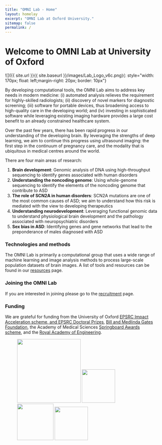 ```yaml
---
title: "OMNI Lab - Home"
layout: homelay
excerpt: "OMNI Lab at Oxford University."
sitemap: false
permalink: /
---
```


# Welcome to OMNI Lab at University of Oxford


![]({{ site.url }}{{ site.baseurl }}/images/Lab_Logo_v6c.png){: style="width: 170px; float: left;margin-right: 20px; border: 10px"}


By developing computational tools, the OMNI Lab aims to address key needs in modern medicine: (i) automated analysis relieves the requirement for highly-skilled radiologists; (ii) discovery of novel markers for diagnostic screening; (iii) software for portable devices, thus broadening access to high-quality care in the developing world; and (iv) investing in sophisticated software while leveraging existing imaging hardware provides a large cost benefit to an already constrained healthcare system.

Over the past few years, there has been rapid progress in our understanding of the developing brain. 
By leveraging the strengths of deep learning, we aim to continue this progress using ultrasound imaging: the first step in the continuum of pregnancy care, and the modality that is ubiquitous in medical centres around the world.

There are four main areas of research:

1. **Brain development**: Genomic analysis of DNA using high-throughput sequencing to identify genes associated with human disorders
2. **Understanding the noncoding genome**: Using whole-genome sequencing to identify the elements of the noncoding genome that contribute to ASD
3. **The role of SCN2A in human disorders**: SCN2A mutations are one of the most common causes of ASD; we aim to understand how this risk is mediated with the view to developing therapeutics
4. **Understanding neurodevelopment**: Leveraging functional genomic data to understand physiological brain development and the pathology associated with neuropsychiatric disorders
5. **Sex bias in ASD**: Identifying genes and gene networks that lead to the preponderance of males diagnosed with ASD

### Technologies and methods
The OMNI Lab is primarily a computational group that uses a wide range of machine learning and image analysis methods to process large-scale population datasets of brain images. A list of tools and resources can be found in our [resources](resources) page.

### Joining the OMNI Lab
If you are interested in joining please go to the [recruitment](recruitment) page.

### Funding
We are grateful for funding from the University of Oxford [EPSRC Impact Acceleration scheme, and EPSRC Doctoral Prizes](https://www.ukri.org/councils/epsrc/), [Bill and Medlinda Gates Foundation](https://www.gatesfoundation.org/), the Academy of Medical Sciences [Springboard Awards scheme](https://acmedsci.ac.uk/), and the [Royal Academy of Engineering](https://raeng.org.uk/).

<figure class="fourth">
  <img src="{{ site.url }}{{ site.baseurl }}/images/logopic/Logo_OxfordCS.jpeg" style="width: 210px">
  <img src="{{ site.url }}{{ site.baseurl }}/images/logopic/Logo_BMFG.png" style="width: 110px">
  <img src="{{ site.url }}{{ site.baseurl }}/images/logopic/Logo_EPSRC.png" style="width: 120px">
  <img src="{{ site.url }}{{ site.baseurl }}/images/logopic/Logo_AMS.jpeg" style="width: 110px">
</figure>
